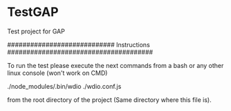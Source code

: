 # TestGAP
Test project for GAP

############################ Instructions ######################################

To run the test please execute the next commands from a bash or any other linux console (won't work on CMD)

./node_modules/.bin/wdio ./wdio.conf.js

from the root directory of the project (Same directory where this file is).



